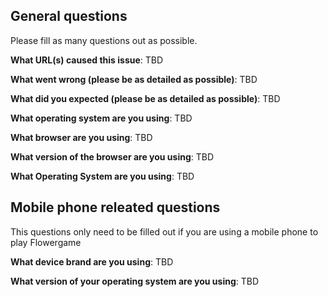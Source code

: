 ## General questions

Please fill as many questions out as possible.

**What URL(s) caused this issue**:
TBD

**What went wrong (please be as detailed as possible)**:
TBD

**What did you expected (please be as detailed as possible)**:
TBD

**What operating system are you using**:
TBD

**What browser are you using**:
TBD

**What version of the browser are you using**:
TBD

**What Operating System are you using**:
TBD


## Mobile phone releated questions

This questions only need to be filled out if you are using a mobile phone to play Flowergame

**What device brand are you using**:
TBD

**What version of your operating system are you using**:
TBD

